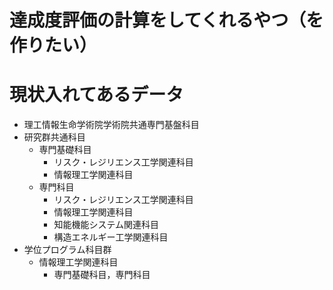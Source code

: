 # 達成度評価の計算をしてくれるやつ（を作りたい）


# 現状入れてあるデータ
- 理工情報生命学術院学術院共通専門基盤科目
- 研究群共通科目
    - 専門基礎科目
        - リスク・レジリエンス工学関連科目
        - 情報理工学関連科目
    - 専門科目
        - リスク・レジリエンス工学関連科目
        - 情報理工学関連科目
        - 知能機能システム関連科目
        - 構造エネルギー工学関連科目
- 学位プログラム科目群
    - 情報理工学関連科目
        - 専門基礎科目，専門科目